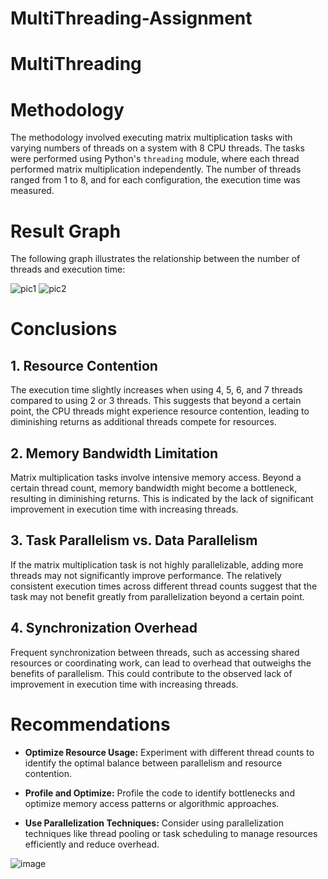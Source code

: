 # MultiThreading-Assignment

# MultiThreading

# Methodology

The methodology involved executing matrix multiplication tasks with varying numbers of threads on a system with 8 CPU threads. The tasks were performed using Python's `threading` module, where each thread performed matrix multiplication independently. The number of threads ranged from 1 to 8, and for each configuration, the execution time was measured.

# Result Graph

The following graph illustrates the relationship between the number of threads and execution time:

![pic1](https://github.com/shreypachauri3/Multi-Threading/assets/78973003/e70512ac-eb05-4f08-ae72-9729614b7eee)
![pic2](https://github.com/shreypachauri3/Multi-Threading/assets/78973003/b8577a02-6838-4d45-a48c-acccb715a667)


# Conclusions

## 1. Resource Contention
The execution time slightly increases when using 4, 5, 6, and 7 threads compared to using 2 or 3 threads. This suggests that beyond a certain point, the CPU threads might experience resource contention, leading to diminishing returns as additional threads compete for resources.

## 2. Memory Bandwidth Limitation
Matrix multiplication tasks involve intensive memory access. Beyond a certain thread count, memory bandwidth might become a bottleneck, resulting in diminishing returns. This is indicated by the lack of significant improvement in execution time with increasing threads.

## 3. Task Parallelism vs. Data Parallelism
If the matrix multiplication task is not highly parallelizable, adding more threads may not significantly improve performance. The relatively consistent execution times across different thread counts suggest that the task may not benefit greatly from parallelization beyond a certain point.

## 4. Synchronization Overhead
Frequent synchronization between threads, such as accessing shared resources or coordinating work, can lead to overhead that outweighs the benefits of parallelism. This could contribute to the observed lack of improvement in execution time with increasing threads.

# Recommendations

- **Optimize Resource Usage:** Experiment with different thread counts to identify the optimal balance between parallelism and resource contention.
  
- **Profile and Optimize:** Profile the code to identify bottlenecks and optimize memory access patterns or algorithmic approaches.
  
- **Use Parallelization Techniques:** Consider using parallelization techniques like thread pooling or task scheduling to manage resources efficiently and reduce overhead.



![image](https://github.com/arshiyaakishore/MultiThreading-Assignment/assets/135497076/ba5a03ed-20fc-47e3-803b-91c89d4fd517)

